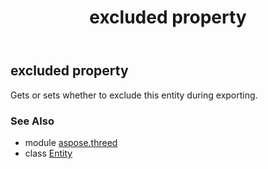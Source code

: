 ﻿---
title: excluded property
second_title: Aspose.3D for Python via .NET API References
description: 
type: docs
weight: 90
url: /python-net/aspose.threed/entity/excluded/
is_root: false
---

## excluded property


Gets or sets whether to exclude this entity during exporting.

### See Also
* module [aspose.threed](../../)
* class [Entity](/3d/python-net/aspose.threed/entity)
